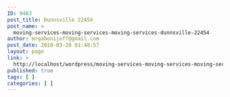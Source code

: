 ```yaml
---
ID: 9463
post_title: Dunnsville 22454
post_name: >
  moving-services-moving-services-moving-services-dunnsville-22454
author: mrgabonijeff@gmail.com
post_date: 2018-03-28 01:48:57
layout: page
link: >
  http://localhost/wordpress/moving-services-moving-services-moving-services-dunnsville-22454/
published: true
tags: [ ]
categories: [ ]
---
```


